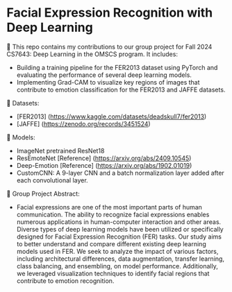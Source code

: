 # Facial Expression Recognition with Deep Learning

:seedling: This repo contains my contributions to our group project for Fall 2024 CS7643: Deep Learning in the OMSCS program. It includes:

- Building a training pipeline for the FER2013 dataset using PyTorch and evaluating the performance of several deep learning models.
- Implementing Grad-CAM to visualize key regions of images that contribute to emotion classification for the FER2013 and JAFFE datasets.

:seedling: Datasets: 
- [FER2013] (https://www.kaggle.com/datasets/deadskull7/fer2013)
- [JAFFE] (https://zenodo.org/records/3451524)

:seedling: Models:
- ImageNet pretrained ResNet18
- ResEmoteNet [Reference] (https://arxiv.org/abs/2409.10545)
- Deep-Emotion [Reference] (https://arxiv.org/abs/1902.01019)
- CustomCNN: A 9-layer CNN and a batch normalization layer added after each convolutional layer.
  
:seedling: Group Project Abstract: 
- Facial expressions are one of the most important parts of human communication. The ability to recognize facial expressions enables numerous applications in human-computer interaction and other areas. Diverse types of deep learning models have been utilized or specifically designed for Facial Expression Recognition (FER) tasks. Our study aims to better understand and compare different existing deep learning models used in FER. We seek to analyze the impact of various factors, including architectural differences, data augmentation, transfer learning, class balancing, and ensembling, on model performance. Additionally, we leveraged visualization techniques to identify facial regions that contribute to emotion recognition.
